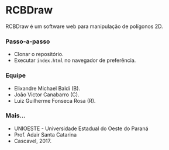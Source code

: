 # RCBDraw #

RCBDraw é um software web para manipulação de polígonos 2D.

### Passo-a-passo ###

* Clonar o repositório.
* Executar `index.html` no navegador de preferência.

### Equipe ###

* Elixandre Michael Baldi (B).
* João Victor Canabarro (C).
* Luiz Guilherme Fonseca Rosa (R).

### Mais... ###

* UNIOESTE - Universidade Estadual do Oeste do Paraná
* Prof. Adair Santa Catarina
* Cascavel, 2017.